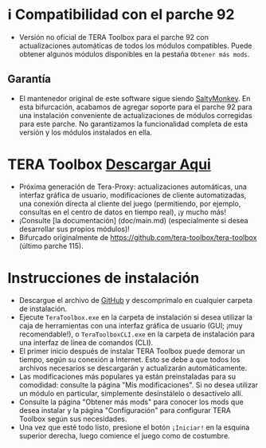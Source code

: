 # :information_source: Compatibilidad con el parche 92

* Versión no oficial de TERA Toolbox para el parche 92 con actualizaciones automáticas de todos los módulos compatibles. Puede obtener algunos módulos disponibles en la pestaña `Obtener más mods`.

## Garantía

* El mantenedor original de este software sigue siendo [SaltyMonkey](https://github.com/SaltyMonkey). En esta bifurcación, acabamos de agregar soporte para el parche 92 para una instalación conveniente de actualizaciones de módulos corregidas para este parche. No garantizamos la funcionalidad completa de esta versión y los módulos instalados en ella.

# TERA Toolbox	[Descargar Aqui](https://github.com/Loliconera/tera-toolbox/releases)
* Próxima generación de Tera-Proxy: actualizaciones automáticas, una interfaz gráfica de usuario, modificaciones de cliente automatizadas, una conexión directa al cliente del juego (permitiendo, por ejemplo, consultas en el centro de datos en tiempo real), ¡y mucho más!
* ¡Consulte [la documentación] (doc/main.md) (especialmente si desea desarrollar sus propios módulos)!
* Bifurcado originalmente de https://github.com/tera-toolbox/tera-toolbox (último parche 115).

# Instrucciones de instalación
* Descargue el archivo de [GitHub](https://github.com/tera-private-toolbox/tera-toolbox/archive/refs/heads/master.zip) y descomprímalo en cualquier carpeta de instalación.
* Ejecute `TeraToolbox.exe` en la carpeta de instalación si desea utilizar la caja de herramientas con una interfaz gráfica de usuario (GUI; ¡muy recomendable!), o `TeraToolboxCLI.exe` en la carpeta de instalación para una interfaz de línea de comandos (CLI).
* El primer inicio después de instalar TERA Toolbox puede demorar un tiempo, según su conexión a Internet. Esto se debe a que todos los archivos necesarios se descargarán y actualizarán automáticamente.
* Las modificaciones más populares ya están preinstaladas para su comodidad: consulte la página "Mis modificaciones". Si no desea utilizar un módulo en particular, simplemente desinstálelo o desactívelo allí.
* Consulte la página "Obtener más mods" para conocer los mods que desea instalar y la página "Configuración" para configurar TERA Toolbox según sus necesidades.
* Una vez que esté todo listo, presione el botón `¡Iniciar!` en la esquina superior derecha, luego comience el juego como de costumbre.

